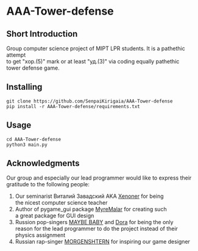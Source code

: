 # AAA-Tower-defense

## Short Introduction
Group computer science project of MIPT LPR students. It is a pathethic attempt \
to get "хор.(5)" mark or at least "уд.(3)" via coding equally pathethic \
tower defense game.

## Installing
```
git clone https://github.com/SenpaiKirigaia/AAA-Tower-defense
pip install -r AAA-Tower-defense/requirements.txt
```

## Usage
```
cd AAA-Tower-defense
python3 main.py
```

## Acknowledgments
Our group and especially our lead programmer would like to express their \
gratitude to the following people:
1. Our seminarist Виталий Завадский AKA [Xenoner](https://github.com/xenoner1506) for being \
   the nicest computer science teacher
2. Author of pygame_gui package [MyreMalar](https://github.com/MyreMylar) for creating such \
   a great package for GUI design
3. Russion pop-singers [MAYBE BABY](https://vk.com/artist/maybebaby) and [Dora](https://vk.com/artist/dora) for being the only \
   reason for the lead programmer to do the project instead of their\
   physics assignment
4. Russian rap-singer [MORGENSHTERN](https://vk.com/artist/morgenshtern) for inspiring our game designer
